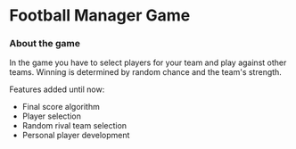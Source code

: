 # Football Manager Game
### About the game
In the game you have to select players for your team and play against other teams.
Winning is determined by random chance and the team's strength. 

Features added until now:
- Final score algorithm
- Player selection
- Random rival team selection
- Personal player development